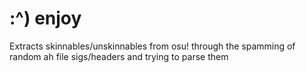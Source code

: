 # :^) enjoy
Extracts skinnables/unskinnables from osu! through the spamming of random ah file sigs/headers and trying to parse them
